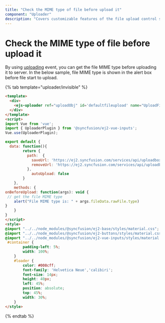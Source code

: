 ```yaml
---
title: "Check the MIME type of file before upload it"
component: "Uploader"
description: "Covers customizable features of the file upload control such as a preview image, invisible upload, progress bar, sort the file list and more."
---
```


# Check the MIME type of file before upload it

By using [uploading](../../api/uploader/#uploading) event, you can get the file MIME type before uploading it to server.
In the below sample, file MIME type is shown in the alert box before file start to upload.

{% tab template="uploader/invisible" %}

```html
<template>
  <div>
    <ejs-uploader ref="uploadObj" id='defaultfileupload' name="UploadFiles"  :autoUpload="autoUpload" :asyncSettings= "path" :uploading="onBeforeUpload"></ejs-uploader>
  </div>
</template>
<script>
import Vue from 'vue';
import { UploaderPlugin } from '@syncfusion/ej2-vue-inputs';
Vue.use(UploaderPlugin);

export default {
  data: function(){
        return {
          path:  {
            saveUrl: 'https://ej2.syncfusion.com/services/api/uploadbox/Save',
            removeUrl: 'https://ej2.syncfusion.com/services/api/uploadbox/Remove'
          },
            autoUpload: false
        }
    },
    methods: {
onBeforeUpload: function(args): void {
 // get the file MIME type
    alert("File MIME type is: " + args.fileData.rawFile.type)
}
    }
}
</script>
<style>
@import "../../node_modules/@syncfusion/ej2-base/styles/material.css";
@import "../../node_modules/@syncfusion/ej2-buttons/styles/material.css";
@import "../../node_modules/@syncfusion/ej2-vue-inputs/styles/material.css";
 #container {
        padding-left: 5%;
        width: 100%;
    }
    #loader {
        color: #008cff;
        font-family: 'Helvetica Neue','calibiri';
        font-size: 14px;
        height: 40px;
        left: 45%;
        position: absolute;
        top: 45%;
        width: 30%;
    }
</style>
```

{% endtab %}
